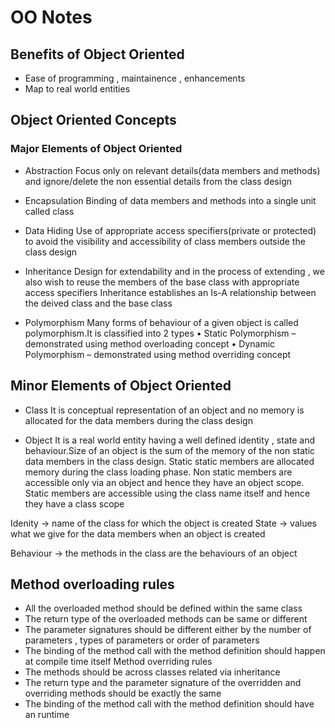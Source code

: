 # OO Notes
## Benefits of Object Oriented
* Ease of programming , maintainence , enhancements
* Map to real world entities

## Object Oriented Concepts
### Major Elements of Object Oriented
*	Abstraction
Focus only on relevant details(data members and methods) and ignore/delete the non essential details from the class design

*	Encapsulation
Binding of data members and methods into a single unit called class

*	Data Hiding
Use of appropriate access specifiers(private or protected) to avoid the visibility and accessibility of class members outside the class design

*	Inheritance
Design for extendability and in the process of extending , we also wish to reuse the members of the base class with appropriate access specifiers
Inheritance establishes an Is-A relationship between the deived class and the base class 

*	Polymorphism
Many forms of behaviour of a given object is called polymorphism.It is classified into 2 types 
•	Static Polymorphism – demonstrated using method overloading concept
•	Dynamic Polymorphism – demonstrated using method overriding concept


## Minor Elements of Object Oriented
*	Class
It is conceptual representation of an object and no memory is allocated for the data members during the class design

*	Object
It is a real world entity having a well defined identity , state and behaviour.Size of an object is the sum of the memory of the non static data members in the class design. Static static members are allocated memory during the class loading phase.
Non static members are accessible only via an object and hence they have an object scope. Static members are accessible using the class name itself and hence they have a class scope

Idenity -> name of the class for which the object is created
State -> values what we give for the data members when an object is created

Behaviour -> the methods in the class are the behaviours of an object

## Method overloading rules

*	All the overloaded method should be defined within the same class
*	The return type of the overloaded methods can be same or different
*	The parameter signatures should be different either by the number of parameters , types of parameters or order of parameters
*	The binding of the method call with the method definition should happen at compile time itself
Method overriding rules
*	The methods should be across classes related via inheritance
*	The return type and the parameter signature of the overridden and overriding methods should be exactly the same
*	The binding of the method call with the method definition should have an runtime

